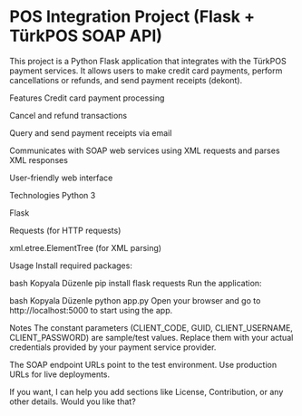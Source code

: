 # POS Integration Project (Flask + TürkPOS SOAP API)

This project is a Python Flask application that integrates with the TürkPOS payment services.
It allows users to make credit card payments, perform cancellations or refunds, and send payment receipts (dekont).

Features
Credit card payment processing

Cancel and refund transactions

Query and send payment receipts via email

Communicates with SOAP web services using XML requests and parses XML responses

User-friendly web interface

Technologies
Python 3

Flask

Requests (for HTTP requests)

xml.etree.ElementTree (for XML parsing)

Usage
Install required packages:

bash
Kopyala
Düzenle
pip install flask requests
Run the application:

bash
Kopyala
Düzenle
python app.py
Open your browser and go to http://localhost:5000 to start using the app.

Notes
The constant parameters (CLIENT_CODE, GUID, CLIENT_USERNAME, CLIENT_PASSWORD) are sample/test values. Replace them with your actual credentials provided by your payment service provider.

The SOAP endpoint URLs point to the test environment. Use production URLs for live deployments.

If you want, I can help you add sections like License, Contribution, or any other details. Would you like that?
